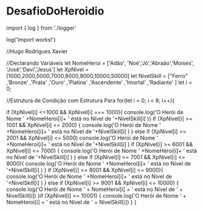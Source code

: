 # DesafioDoHeroidio
import { log } from './logger'

log('Import works!')

//Hugo Rodrigues Xavier

//Declarando Variáveis 
let NomeHeroi = ['Adão', 'Noé','Jó','Abraão','Moises', 'José','Davi','Jesus']
let  XpNivel = [1000,2000,5000,7000,8000,9000,10000,50000]
let NivelSkill = ["Ferro" ,'Bronze' ,'Prata' ,'Ouro' ,'Platina' ,'Ascendente'  ,'Imortal' ,'Radiante' ]
let i = 0; 

//Estrutura de Condição com Estrutura Para
for(let i = 0; i < 8; i++){
   
if (XpNivel[i] <=1000 && XpNivel[i] === 1000){
  console.log('O Herói de Nome ' +NomeHeroi[i]+ ' está no Nível de '+NivelSkill[i] )}
  if (XpNivel[i] >= 1001 &&  XpNivel[i] <= 2000) {
    console.log('O Herói de Nome ' +NomeHeroi[i]+ ' está no Nível de '+NivelSkill[i] )
  } else if (XpNivel[i] >= 2001 && XpNivel[i] <= 5000)
  console.log('O Herói de Nome ' +NomeHeroi[i]+ ' está no Nível de '+NivelSkill[i] )
  if (XpNivel[i] >= 6001 && XpNivel[i] <= 7000) {
    console.log('O Herói de Nome ' +NomeHeroi[i]+ ' está no Nível de '+NivelSkill[i] )
  } else if (XpNivel[i] >= 7001 && XpNivel[i] <= 8000){
    console.log('O Herói de Nome ' +NomeHeroi[i]+ ' está no Nível de '+NivelSkill[i] )
  }
if (XpNivel[i] >= 8001 && XpNivel[i] <= 9000){
    console.log('O Herói de Nome ' +NomeHeroi[i]+ ' está no Nível de '+NivelSkill[i] )
  } else if (XpNivel[i] >= 9001 && XpNivel[i] <= 10000) {
    console.log('O Herói de Nome ' + NomeHeroi[i] + ' está no Nível de ' + NivelSkill[i])
  }if (XpNivel[i] >= 10001) {
    console.log('O Herói de Nome ' + NomeHeroi[i] + ' está no Nível de ' + NivelSkill[i])
  }
}
